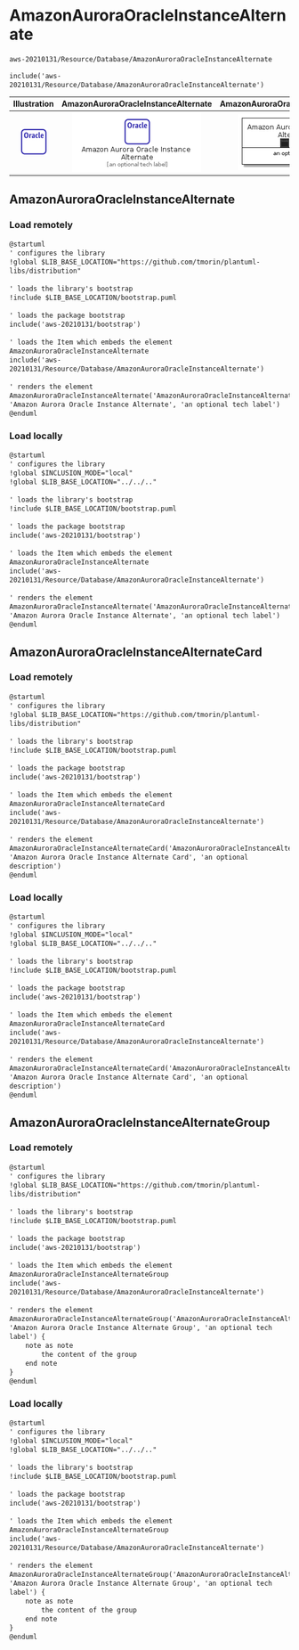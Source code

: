# AmazonAuroraOracleInstanceAlternate


```text
aws-20210131/Resource/Database/AmazonAuroraOracleInstanceAlternate
```

```text
include('aws-20210131/Resource/Database/AmazonAuroraOracleInstanceAlternate')
```



| Illustration | AmazonAuroraOracleInstanceAlternate | AmazonAuroraOracleInstanceAlternateCard | AmazonAuroraOracleInstanceAlternateGroup |
| :---: | :---: | :---: | :---: |
| ![illustration for Illustration](../../../aws-20210131/Resource/Database/AmazonAuroraOracleInstanceAlternate.png) | ![illustration for AmazonAuroraOracleInstanceAlternate](../../../aws-20210131/Resource/Database/AmazonAuroraOracleInstanceAlternate.Local.png) | ![illustration for AmazonAuroraOracleInstanceAlternateCard](../../../aws-20210131/Resource/Database/AmazonAuroraOracleInstanceAlternateCard.Local.png) | ![illustration for AmazonAuroraOracleInstanceAlternateGroup](../../../aws-20210131/Resource/Database/AmazonAuroraOracleInstanceAlternateGroup.Local.png) |




## AmazonAuroraOracleInstanceAlternate

### Load remotely
```plantuml
@startuml
' configures the library
!global $LIB_BASE_LOCATION="https://github.com/tmorin/plantuml-libs/distribution"

' loads the library's bootstrap
!include $LIB_BASE_LOCATION/bootstrap.puml

' loads the package bootstrap
include('aws-20210131/bootstrap')

' loads the Item which embeds the element AmazonAuroraOracleInstanceAlternate
include('aws-20210131/Resource/Database/AmazonAuroraOracleInstanceAlternate')

' renders the element
AmazonAuroraOracleInstanceAlternate('AmazonAuroraOracleInstanceAlternate', 'Amazon Aurora Oracle Instance Alternate', 'an optional tech label')
@enduml
```

### Load locally
```plantuml
@startuml
' configures the library
!global $INCLUSION_MODE="local"
!global $LIB_BASE_LOCATION="../../.."

' loads the library's bootstrap
!include $LIB_BASE_LOCATION/bootstrap.puml

' loads the package bootstrap
include('aws-20210131/bootstrap')

' loads the Item which embeds the element AmazonAuroraOracleInstanceAlternate
include('aws-20210131/Resource/Database/AmazonAuroraOracleInstanceAlternate')

' renders the element
AmazonAuroraOracleInstanceAlternate('AmazonAuroraOracleInstanceAlternate', 'Amazon Aurora Oracle Instance Alternate', 'an optional tech label')
@enduml
```

## AmazonAuroraOracleInstanceAlternateCard

### Load remotely
```plantuml
@startuml
' configures the library
!global $LIB_BASE_LOCATION="https://github.com/tmorin/plantuml-libs/distribution"

' loads the library's bootstrap
!include $LIB_BASE_LOCATION/bootstrap.puml

' loads the package bootstrap
include('aws-20210131/bootstrap')

' loads the Item which embeds the element AmazonAuroraOracleInstanceAlternateCard
include('aws-20210131/Resource/Database/AmazonAuroraOracleInstanceAlternate')

' renders the element
AmazonAuroraOracleInstanceAlternateCard('AmazonAuroraOracleInstanceAlternateCard', 'Amazon Aurora Oracle Instance Alternate Card', 'an optional description')
@enduml
```

### Load locally
```plantuml
@startuml
' configures the library
!global $INCLUSION_MODE="local"
!global $LIB_BASE_LOCATION="../../.."

' loads the library's bootstrap
!include $LIB_BASE_LOCATION/bootstrap.puml

' loads the package bootstrap
include('aws-20210131/bootstrap')

' loads the Item which embeds the element AmazonAuroraOracleInstanceAlternateCard
include('aws-20210131/Resource/Database/AmazonAuroraOracleInstanceAlternate')

' renders the element
AmazonAuroraOracleInstanceAlternateCard('AmazonAuroraOracleInstanceAlternateCard', 'Amazon Aurora Oracle Instance Alternate Card', 'an optional description')
@enduml
```

## AmazonAuroraOracleInstanceAlternateGroup

### Load remotely
```plantuml
@startuml
' configures the library
!global $LIB_BASE_LOCATION="https://github.com/tmorin/plantuml-libs/distribution"

' loads the library's bootstrap
!include $LIB_BASE_LOCATION/bootstrap.puml

' loads the package bootstrap
include('aws-20210131/bootstrap')

' loads the Item which embeds the element AmazonAuroraOracleInstanceAlternateGroup
include('aws-20210131/Resource/Database/AmazonAuroraOracleInstanceAlternate')

' renders the element
AmazonAuroraOracleInstanceAlternateGroup('AmazonAuroraOracleInstanceAlternateGroup', 'Amazon Aurora Oracle Instance Alternate Group', 'an optional tech label') {
    note as note
        the content of the group
    end note
}
@enduml
```

### Load locally
```plantuml
@startuml
' configures the library
!global $INCLUSION_MODE="local"
!global $LIB_BASE_LOCATION="../../.."

' loads the library's bootstrap
!include $LIB_BASE_LOCATION/bootstrap.puml

' loads the package bootstrap
include('aws-20210131/bootstrap')

' loads the Item which embeds the element AmazonAuroraOracleInstanceAlternateGroup
include('aws-20210131/Resource/Database/AmazonAuroraOracleInstanceAlternate')

' renders the element
AmazonAuroraOracleInstanceAlternateGroup('AmazonAuroraOracleInstanceAlternateGroup', 'Amazon Aurora Oracle Instance Alternate Group', 'an optional tech label') {
    note as note
        the content of the group
    end note
}
@enduml
```

